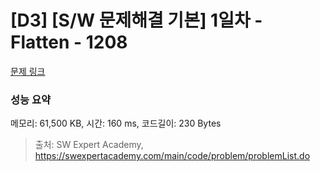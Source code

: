 # [D3] [S/W 문제해결 기본] 1일차 - Flatten - 1208 

[문제 링크](https://swexpertacademy.com/main/code/problem/problemDetail.do?contestProbId=AV139KOaABgCFAYh) 

### 성능 요약

메모리: 61,500 KB, 시간: 160 ms, 코드길이: 230 Bytes



> 출처: SW Expert Academy, https://swexpertacademy.com/main/code/problem/problemList.do